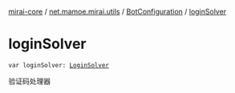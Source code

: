 [mirai-core](../../index.md) / [net.mamoe.mirai.utils](../index.md) / [BotConfiguration](index.md) / [loginSolver](./login-solver.md)

# loginSolver

`var loginSolver: `[`LoginSolver`](../-login-solver/index.md)

验证码处理器

